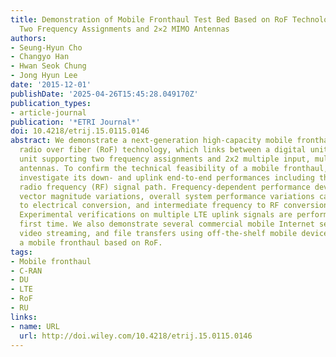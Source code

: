 ```yaml
---
title: Demonstration of Mobile Fronthaul Test Bed Based on RoF Technology Supporting
  Two Frequency Assignments and 2✕2 MIMO Antennas
authors:
- Seung-Hyun Cho
- Changyo Han
- Hwan Seok Chung
- Jong Hyun Lee
date: '2015-12-01'
publishDate: '2025-04-26T15:45:28.049170Z'
publication_types:
- article-journal
publication: '*ETRI Journal*'
doi: 10.4218/etrij.15.0115.0146
abstract: We demonstrate a next‐generation high‐capacity mobile fronthaul based on
  radio over fiber (RoF) technology, which links between a digital unit and a radio
  unit supporting two frequency assignments and 2x2 multiple input, multiple output
  antennas. To confirm the technical feasibility of a mobile fronthaul, we experimentally
  investigate its down‐ and uplink end‐to‐end performances including the optical and
  radio frequency (RF) signal path. Frequency‐dependent performance deviations, error
  vector magnitude variations, overall system performance variations caused by optical
  to electrical conversion, and intermediate frequency to RF conversions are examined.
  Experimental verifications on multiple LTE uplink signals are performed for the
  first time. We also demonstrate several commercial mobile Internet services, YouTube
  video streaming, and file transfers using off‐the‐shelf mobile devices, through
  a mobile fronthaul based on RoF.
tags:
- Mobile fronthaul
- C-RAN
- DU
- LTE
- RoF
- RU
links:
- name: URL
  url: http://doi.wiley.com/10.4218/etrij.15.0115.0146
---
```

